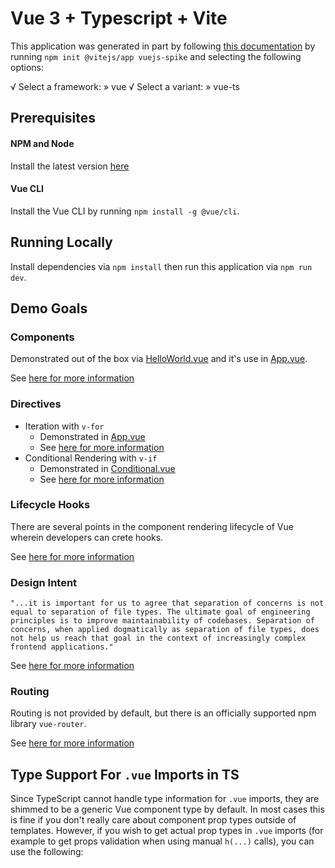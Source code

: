 # Vue 3 + Typescript + Vite

This application was generated in part by following [this documentation](https://v3.vuejs.org/guide/introduction.html) by running `npm init @vitejs/app vuejs-spike` and selecting the following options:

√ Select a framework: » vue
√ Select a variant: » vue-ts

## Prerequisites

#### NPM and Node

Install the latest version [here](https://nodejs.org/en/)

#### Vue CLI

Install the Vue CLI by running `npm install -g @vue/cli`.

## Running Locally

Install dependencies via `npm install` then run this application via `npm run dev`.

## Demo Goals

### Components

Demonstrated out of the box via [HelloWorld.vue](src/components/HelloWorld.vue) and it's use in [App.vue](src/App.vue).

See [here for more information](https://v3.vuejs.org/guide/component-registration.html)

### Directives

- Iteration with `v-for`
  - Demonstrated in [App.vue](src/App.vue)
  - See [here for more information](https://v3.vuejs.org/guide/introduction.html#conditionals-and-loops)
- Conditional Rendering with `v-if`
  - Demonstrated in [Conditional.vue](src/components/Conditional.vue)
  - See [here for more information](https://v3.vuejs.org/api/directives.html#v-if)

### Lifecycle Hooks

There are several points in the component rendering lifecycle of Vue wherein developers can crete hooks.

See [here for more information](https://v3.vuejs.org/guide/instance.html#lifecycle-hooks)

### Design Intent

`"...it is important for us to agree that separation of concerns is not equal to separation of file types. The ultimate goal of engineering principles is to improve maintainability of codebases. Separation of concerns, when applied dogmatically as separation of file types, does not help us reach that goal in the context of increasingly complex frontend applications."`

See [here for more information](https://v3.vuejs.org/guide/single-file-component.html#what-about-separation-of-concerns)

### Routing

Routing is not provided by default, but there is an officially supported npm library `vue-router`.

See [here for more information](https://v3.vuejs.org/guide/routing.html)

## Type Support For `.vue` Imports in TS

Since TypeScript cannot handle type information for `.vue` imports, they are shimmed to be a generic Vue component type by default. In most cases this is fine if you don't really care about component prop types outside of templates. However, if you wish to get actual prop types in `.vue` imports (for example to get props validation when using manual `h(...)` calls), you can use the following:
